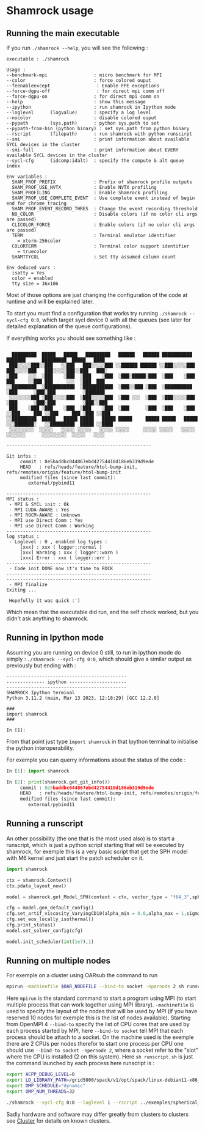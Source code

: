 # Shamrock usage


## Running the main executable

If you run `./shamrock --help`, you will see the following :

```
executable : ./shamrock

Usage :
--benchmark-mpi                 : micro benchmark for MPI
--color                         : force colored ouput
--feenableexcept                 : Enable FPE exceptions
--force-dgpu-off                 : for direct mpi comm off
--force-dgpu-on                 : for direct mpi comm on
--help                          : show this message
--ipython                       : run shamrock in Ipython mode
--loglevel      (logvalue)      : specify a log level
--nocolor                       : disable colored ouput
--pypath        (sys.path)      : python sys.path to set
--pypath-from-bin (python binary) : set sys.path from python binary
--rscript       (filepath)      : run shamrock with python runscirpt
--smi                           : print information about available SYCL devices in the cluster
--smi-full                      : print information about EVERY available SYCL devices in the cluster
--sycl-cfg      (idcomp:idalt)  : specify the compute & alt queue index

Env variables :
  SHAM_PROF_PREFIX              : Prefix of shamrock profile outputs
  SHAM_PROF_USE_NVTX            : Enable NVTX profiling
  SHAM_PROFILING                : Enable Shamrock profiling
  SHAM_PROF_USE_COMPLETE_EVENT  : Use complete event instead of begin end for chrome tracing
  SHAM_PROF_EVENT_RECORD_THRES  : Change the event recording threshold
  NO_COLOR                      : Disable colors (if no color cli args are passed)
  CLICOLOR_FORCE                : Enable colors (if no color cli args are passed)
  TERM                          : Terminal emulator identifier
    = xterm-256color
  COLORTERM                     : Terminal color support identifier
    = truecolor
  SHAMTTYCOL                    : Set tty assumed column count

Env deduced vars :
  isatty = Yes
  color = enabled
  tty size = 36x106
```

Most of those options are just changing the configuration of the code at runtime and will be explained later.

To start you must find a configuration that works try running `./shamrock --sycl-cfg 0:0`, which target sycl device 0 with all the queues (see later for detailed explanation of the queue configurations).

If everything works you should see something like :

```

  █████████  █████   █████   █████████   ██████   ██████ ███████████      ███████      █████████  █████   ████
 ███░░░░░███░░███   ░░███   ███░░░░░███ ░░██████ ██████ ░░███░░░░░███   ███░░░░░███   ███░░░░░███░░███   ███░
░███    ░░░  ░███    ░███  ░███    ░███  ░███░█████░███  ░███    ░███  ███     ░░███ ███     ░░░  ░███  ███
░░█████████  ░███████████  ░███████████  ░███░░███ ░███  ░██████████  ░███      ░███░███          ░███████
 ░░░░░░░░███ ░███░░░░░███  ░███░░░░░███  ░███ ░░░  ░███  ░███░░░░░███ ░███      ░███░███          ░███░░███
 ███    ░███ ░███    ░███  ░███    ░███  ░███      ░███  ░███    ░███ ░░███     ███ ░░███     ███ ░███ ░░███
░░█████████  █████   █████ █████   █████ █████     █████ █████   █████ ░░░███████░   ░░█████████  █████ ░░████
 ░░░░░░░░░  ░░░░░   ░░░░░ ░░░░░   ░░░░░ ░░░░░     ░░░░░ ░░░░░   ░░░░░    ░░░░░░░      ░░░░░░░░░  ░░░░░   ░░░░

-----------------------------------------------------

Git infos :
     commit : 8e5baddbc044867ebd42754410d186eb319d9ede
     HEAD   : refs/heads/feature/htol-bump-init, refs/remotes/origin/feature/htol-bump-init
     modified files (since last commit):
        external/pybind11

-----------------------------------------------------
MPI status :
 - MPI & SYCL init : Ok
 - MPI CUDA-AWARE : Yes
 - MPI ROCM-AWARE : Unknown
 - MPI use Direct Comm : Yes
 - MPI use Direct Comm : Working
-----------------------------------------------------
log status :
 - Loglevel : 0 , enabled log types :
     [xxx] : xxx ( logger::normal )
     [xxx] Warning : xxx ( logger::warn )
     [xxx] Error : xxx ( logger::err )
-----------------------------------------------------
 - Code init DONE now it's time to ROCK
-----------------------------------------------------
-----------------------------------------------------
 - MPI finalize
Exiting ...

 Hopefully it was quick :')
```

Which mean that the executable did run, and the self check worked, but you didn't ask anything to shamrock.

## Running in Ipython mode

Assuming you are running on device 0 still, to run in ipython mode do simply : `./shamrock --sycl-cfg 0:0`, which should give a similar output as previously but ending with :
```
--------------------------------------------
-------------- ipython ---------------------
--------------------------------------------
SHAMROCK Ipython terminal
Python 3.11.2 (main, Mar 13 2023, 12:18:29) [GCC 12.2.0]

###
import shamrock
###

In [1]:
```

From that point just type `ìmport shamrock` in that Ipython terminal to initialise the python interoperability.

For exemple you can querry informations about the status of the code :
```py
In [1]: import shamrock

In [2]: print(shamrock.get_git_info())
     commit : 8e5baddbc044867ebd42754410d186eb319d9ede
     HEAD   : refs/heads/feature/htol-bump-init, refs/remotes/origin/feature/htol-bump-init
     modified files (since last commit):
        external/pybind11
```

## Running a runscript

An other possibility (the one that is the most used also) is to start a runscript, which is just a python script starting that will be executed by shamrock, for exemple this is a very basic script that get the SPH model with M6 kernel and just start the patch scheduler on it.

```py
import shamrock

ctx = shamrock.Context()
ctx.pdata_layout_new()

model = shamrock.get_Model_SPH(context = ctx, vector_type = "f64_3",sph_kernel = "M6")

cfg = model.gen_default_config()
cfg.set_artif_viscosity_VaryingCD10(alpha_min = 0.0,alpha_max = 1,sigma_decay = 0.1, alpha_u = 1, beta_AV = 2)
cfg.set_eos_locally_isothermal()
cfg.print_status()
model.set_solver_config(cfg)

model.init_scheduler(int(1e7),1)
```

## Running on multiple nodes

For exemple on a cluster using OARsub the command to run

```sh
mpirun -machinefile $OAR_NODEFILE --bind-to socket -npernode 2 sh runscript.sh
```

Here `mpirun` is the standard command to start a program using MPI (to start multiple process that can work together using MPI library). `-machinefile` is used to specify the layout of the nodes that will be used by MPI (if you have reserved 10 nodes for exemple this is the list of nodes available). Starting from OpenMPI 4 `--bind-to` specify the list of CPU cores that are used by each process started by MPI, here `--bind-to socket` tell MPI that each process should be attach to a socket. On the machine used is the exemple there are 2 CPUs per nodes therefor to start one process per CPU one should use `--bind-to socket -npernode 2`, where a socket refer to the "slot" where the CPU is installed (2 on this system). Here `sh runscript.sh` is just the command launched by each process here runscript is :
```sh
export ACPP_DEBUG_LEVEL=0
export LD_LIBRARY_PATH=/grid5000/spack/v1/opt/spack/linux-debian11-x86_64_v2/gcc-10.4.0/llvm-13.0.1-i53qugtbmlvnfi6tppnc7bresushxg2j/lib:$LD_LIBRARY_PATH
export OMP_SCHEDULE="dynamic"
export OMP_NUM_THREADS=32

./shamrock --sycl-cfg 0:0 --loglevel 1 --rscript ../exemples/spherical_wave.py
```

Sadly hardware and software may differ greatly from clusters to clusters see [Cluster](cluster.md) for details on known clusters.
